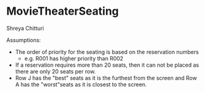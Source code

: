 # MovieTheaterSeating
Shreya Chitturi

Assumptions:
- The order of priority for the seating is based on the reservation numbers
    - e.g. R001 has higher priority than R002
- If a reservation requires more than 20 seats, then it can not be placed as there are only 20 seats per row. 
- Row J has the "best" seats as it is the furthest from the screen and Row A has the "worst"seats as it is closest to the screen.
